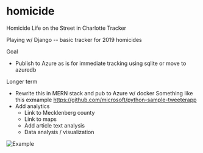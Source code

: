 # homicide
Homicide Life on the Street in Charlotte Tracker

Playing w/ Django -- basic tracker for 2019 homicides

Goal
- Publish to Azure as is for immediate tracking using sqlite or move to azuredb 

Longer term
- Rewrite this in MERN stack and pub to Azure w/ docker
   Something like this exmample https://github.com/microsoft/python-sample-tweeterapp
- Add analytics 
   - Link to Mecklenberg county
   - Link to maps
   - Add article text analysis
   - Data analysis / visualization    

![Example](https://github.com/dougfoo/homicide/homicide1.png)
